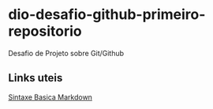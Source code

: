 # dio-desafio-github-primeiro-repositorio
Desafio de Projeto sobre Git/Github

## Links uteis
[Sintaxe Basica Markdown](https://www.markdownguide.org/basic-syntax/)
